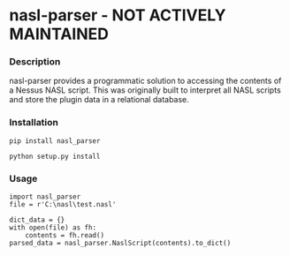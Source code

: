 # nasl-parser - NOT ACTIVELY MAINTAINED

### Description

nasl-parser provides a programmatic solution to accessing the contents of a Nessus NASL script. This was originally built to interpret all NASL scripts and store the plugin data in a relational database.


### Installation

```
pip install nasl_parser
```


```
python setup.py install
```

### Usage

```
import nasl_parser
file = r'C:\nasl\test.nasl'

dict_data = {}
with open(file) as fh:
    contents = fh.read()
parsed_data = nasl_parser.NaslScript(contents).to_dict()
```
